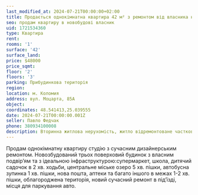 ```yaml
---
last_modified_at: 2024-07-21T00:00:00+02:00
title: Продається однокімнатна квартира 42 м² з ремонтом від власника на Моцарта
seo: продам квартиру в новобудові власник
uid: 1721534360
type: Квартира
rent:
rooms: '1'
surface: '42'
surface_land:
price: $48000
price_sqmt:
floor: '2'
floors: '3'
parking: Прибудинкова територія
region:
location: м. Коломия
address: вул. Моцарта, 85А
object:
coordinates: 48.541413,25.039555
date: 2024-07-21T00:00:00.001Z
seller: Павло Федчак
phone: 380934100008
description: Вторинна житлова нерухомість, житло відремонтоване частково з меблями, придатне і готове для проживання
---
```


Продам однокімнатну квартиру студію з сучасним дизайнерським ремонтом. Новозбудований трьох поверховий будинок з власним подвірʼям та з ідеальною інфраструктурою:супермаркет, школа, дитячий садочок в 2 хв. ходьби, центральне міське озеро 5 хв. пішки, автобусна зупинка 1 хв. пішки, нова пошта, аптеки та багато іншого в межах 1-2 хв. пішки, облагороджена територія, новий сучасний ремонт в підʼїзді, місця для паркування авто.
